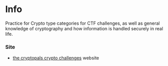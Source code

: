 # Info
Practice for Crypto type categories for CTF challenges, as well as general knowledge of cryptography and how information is handled securely in real life.

### Site
* [the cryptopals crypto challenges](https://cryptopals.com/) website

